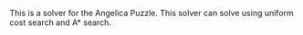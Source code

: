 This is a solver for the Angelica Puzzle. This solver can solve using uniform cost search and A* search. 